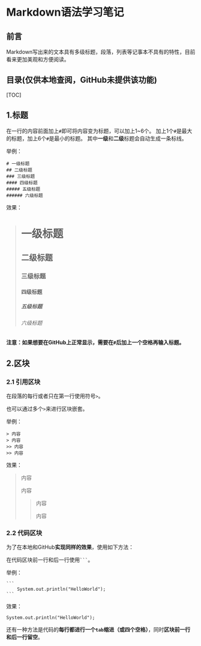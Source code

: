 # Markdown语法学习笔记

## 前言

Markdown写出来的文本具有多级标题，段落，列表等记事本不具有的特性，目前看来更加美观和方便阅读。

## 目录(仅供本地查阅，GitHub未提供该功能)

[TOC]

## 1.标题

在一行的内容前面加上`#`即可将内容变为标题，可以加上1~6个。
加上1个`#`是最大的标题，加上6个`#`是最小的标题。
其中**一级**和**二级**标题会自动生成一条标线。

举例：

```
# 一级标题
## 二级标题
### 三级标题
#### 四级标题
##### 五级标题
###### 六级标题
```
效果：
> # 一级标题
> ## 二级标题
> ### 三级标题
> #### 四级标题
> ##### 五级标题
> ###### 六级标题

**注意：如果想要在GitHub上正常显示，需要在`#`后加上一个空格再输入标题。**

## 2.区块

### 2.1 引用区块

在段落的每行或者只在第一行使用符号`>`。

也可以通过多个`>`来进行区块嵌套。

举例：

```
> 内容
> 内容
>> 内容
>> 内容
```

效果：

> 内容
>
> 内容
>
> > 内容
> >
> > 内容

### 2.2 代码区块

为了在本地和GitHub**实现同样的效果**，使用如下方法：

在代码区块前一行和后一行使用` ``` `。

举例：

```
​```
	System.out.println("HelloWorld");
​```
```

效果：

```
System.out.println("HelloWorld");
```

还有一种方法是代码的**每行都进行一个`tab`缩进（或四个空格）**，同时**区块前一行和后一行留空**。

